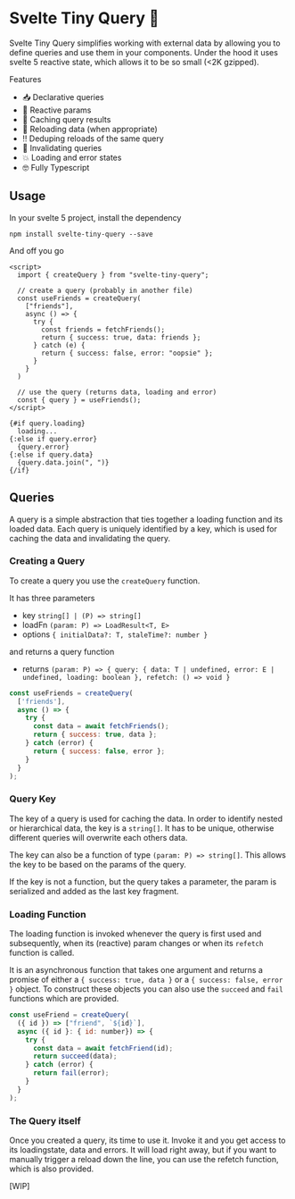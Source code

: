 # Svelte Tiny Query 🦄

Svelte Tiny Query simplifies working with external data by allowing you to define queries and use them in your components. Under the hood it uses svelte 5 reactive state, which allows it to be so small (<2K gzipped).

Features

- 📥 Declarative queries
- 🚀 Reactive params
- 💾 Caching query results
- 🏃 Reloading data (when appropriate)
- ‼️ Deduping reloads of the same query
- 🚧 Invalidating queries
- 💥 Loading and error states
- 🤓 Fully Typescript

## Usage

In your svelte 5 project, install the dependency

    npm install svelte-tiny-query --save

And off you go

~~~svelte
<script>
  import { createQuery } from "svelte-tiny-query";

  // create a query (probably in another file)
  const useFriends = createQuery(
    ["friends"],
    async () => {
      try {
        const friends = fetchFriends();
        return { success: true, data: friends };
      } catch (e) {
        return { success: false, error: "oopsie" };
      }
    }
  )

  // use the query (returns data, loading and error)
  const { query } = useFriends();
</script>

{#if query.loading}
  loading...
{:else if query.error}
  {query.error}
{:else if query.data}
  {query.data.join(", ")}
{/if}
~~~

## Queries

A query is a simple abstraction that ties together a loading function and its loaded data. Each query is uniquely identified by a key, which is used for caching the data and invalidating the query.

### Creating a Query

To create a query you use the `createQuery` function.

It has three parameters

- key `string[] | (P) => string[]`
- loadFn `(param: P) => LoadResult<T, E>`
- options `{ initialData?: T, staleTime?: number }`

and returns a query function

- returns `(param: P) => { query: { data: T | undefined, error: E | undefined, loading: boolean }, refetch: () => void }`

~~~javascript
const useFriends = createQuery(
  ['friends'],
  async () => {
    try {
      const data = await fetchFriends();
      return { success: true, data };
    } catch (error) {
      return { success: false, error };
    }
  }
);
~~~

### Query Key

The key of a query is used for caching the data. In order to identify nested or hierarchical data, the key is a `string[]`. It has to be unique, otherwise different queries will overwrite each others data.

The key can also be a function of type `(param: P) => string[]`. This allows the key to be based on the params of the query.

If the key is not a function, but the query takes a parameter, the param is serialized and added as the last key fragment.

### Loading Function

The loading function is invoked whenever the query is first used and subsequently, when its (reactive) param changes or when its `refetch` function is called.

It is an asynchronous function that takes one argument and returns a promise of either a `{ success: true, data }` or a `{ success: false, error }` object. To construct these objects you can also use the `succeed` and `fail` functions which are provided.

~~~javascript
const useFriend = createQuery(
  ({ id }) => ["friend", `${id}`],
  async ({ id }: { id: number}) => {
    try {
      const data = await fetchFriend(id);
      return succeed(data);
    } catch (error) {
      return fail(error);
    }
  }
);
~~~

### The Query itself

Once you created a query, its time to use it. Invoke it and you get access to its loadingstate, data and errors. It will load right away, but if you want to manually trigger a reload down the line, you can use the refetch function, which is also provided.

[WIP]
